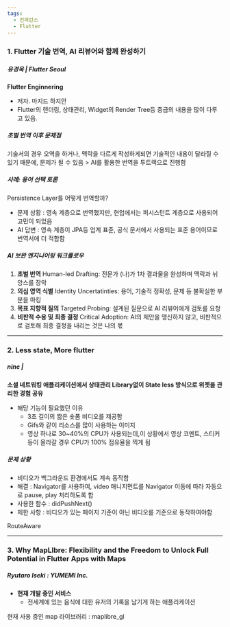 ```yaml
---
tags:
  - 컨퍼런스
  - Flutter
---
```


### 1. Flutter 기술 번역, AI 리뷰어와 함께 완성하기
##### 유경욱 | Flutter Seoul

**Flutter Enginnering**
- 저자. 마지드 하지안
- Flutter의 랜더링, 상태관리, Widget의 Render Tree등 중급의 내용을 많이 다루고 있음.
##### 초벌 번역 이후 문제점
기술서의 경우 오역을 하거나, 맥락을 다르게 작성하게되면 기술적인 내용이 달라질 수 있기 때문에, 문제가 될 수 있음 > AI를 활용한 번역을 투트랙으로 진행함


##### 사례: 용어 선택 토론
Persistence Layer를 어떻게 번역할까?
- 문제 상황 : 영속 계층으로 번역했지만, 현업에서는 퍼시스턴트 계층으로 사용되어 고민이 되었음
- AI 답변 : 영속 계층이 JPA등 업계 표준, 공식 문서에서 사용되는 표준 용어이므로 번역서에 더 적합함

##### AI 보완 엔지니어링 워크플로우
1. **초벌 번역**
   Human-led Drafting: 전문가 (나)가 1차 결과물을 완성하며  맥락과 뉘앙스를 장악
2. **의심 영역 식별**
   Identity Uncertatinties: 용어, 기술적 정확성, 문제 등 불확실한 부분을 마킹
3. **목표 지향적 질의**
   Targeted Probing: 설계된 질문으로 AI 리뷰어에게 검토를 요청
4. **비판적 수용 및 최종 결정**
   Critical Adoption: AI의 제안을 맹신하지 않고, 비판적으로 검토해 최종 결정을 내리는 것은 나의 몫

---

### 2. Less state, More flutter
##### nine | 

**소셜 네트워킹 애플리케이션에서 상태관리 Library없이 State less 방식으로 위젯을 관리한 경험 공유**
- 해당 기능이 필요했던 이유
	- 3초 길이의 짧은 숏폼 비디오를 제공함
	- Gifs와 같이 리소스를 많이 사용하는 이미지
	- 영상 하나로 30~40%의 CPU가 사용되는데,이 상황에서 영상 코멘트, 스티커 등이 올라갈 경우 CPU가 100% 점유율을 찍게 됨

##### 문제 상황
- 비디오가 백그라운드 환경에서도 계속 동작함
- 해결 : Navigator를 사용하여, video 매니지먼트를 Navigator 이동에 따라 자동으로 pause, play 처리하도록 함
- 사용한 함수 : didPushNext()
- 제한 사항 : 비디오가 있는 페이지 기준이 아닌 비디오를 기준으로 동작하여야함


RouteAware


---

### 3. Why MapLIbre: Flexibility and the Freedom to Unlock Full Potential in Flutter Apps with Maps
##### Ryutaro Iseki : YUMEMI Inc.

- **현재 개발 중인 서비스**
	- 전세계에 있는 음식에 대한 유저의 기록을 남기게 하는 애플리케이션

현재 사용 중인 map 라이브러리 : maplibre_gl